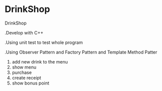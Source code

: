 # DrinkShop

DrinkShop

.Develop with C++

.Using unit test to test whole program

.Using Observer Pattern and Factory Pattern and Template Method Patter


1. add new drink to the menu
2. show menu
3. purchase
4. create receipt
5. show bonus point
